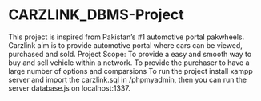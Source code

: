 # CARZLINK_DBMS-Project
This project is inspired from Pakistan’s #1 automotive portal pakwheels. Carzlink aim  is to provide automotive portal where cars can be viewed, purchased and sold.   Project Scope: To provide a easy and smooth way to buy and sell vehicle within a network. To provide the purchaser to have a large number of options and comparsions
To run the project install xampp server and import the carzlink.sql in /phpmyadmin, then you can run the server database.js on localhost:1337.
